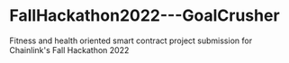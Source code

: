 # FallHackathon2022---GoalCrusher
Fitness and health oriented smart contract project submission for Chainlink's Fall Hackathon 2022
